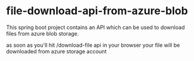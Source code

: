 # file-download-api-from-azure-blob

This spring boot project contains an API which can be used to download files from azure blob storage.

as soon as you'll hit /download-file api in your browser your file will be downloaded from azure storage account

